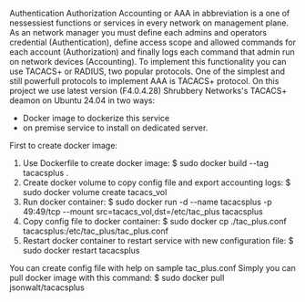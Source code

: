 Authentication Authorization Accounting or AAA in abbreviation is a one of nessessiest functions or services in every network on management plane.
As an network manager you must define each admins and operators credential (Authentication), define access scope and allowed commands for each account (Authorization) and finally logs each command that admin run on network devices (Accounting).
To implement this functionality you can use TACACS+ or RADIUS, two popular protocols.
One of the simplest and still powerfull protocols to implement AAA is TACACS+ protocol.
On this project we use latest version (F4.0.4.28) Shrubbery Networks's TACACS+ deamon on Ubuntu 24.04 in two ways:
- Docker image to dockerize this service
- on premise service to install on dedicated server.

First to create docker image:
1) Use Dockerfile to create docker image: 
  $ sudo docker build --tag tacacsplus .
3) Create docker volume to copy config file and export accounting logs: 
   $ sudo docker volume create tacacs_vol
4) Run docker container: 
   $ sudo docker run -d --name tacacsplus -p 49:49/tcp --mount src=tacacs_vol,dst=/etc/tac_plus tacacsplus
5) Copy config file to docker container: 
   $ sudo docker cp ./tac_plus.conf tacacsplus:/etc/tac_plus/tac_plus.conf
6) Restart docker container to restart service with new configuration file: 
   $ sudo docker restart tacacsplus

You can create config file with help on sample tac_plus.conf
Simply you can pull docker image with this command:
 $ sudo docker pull jsonwalt/tacacsplus
